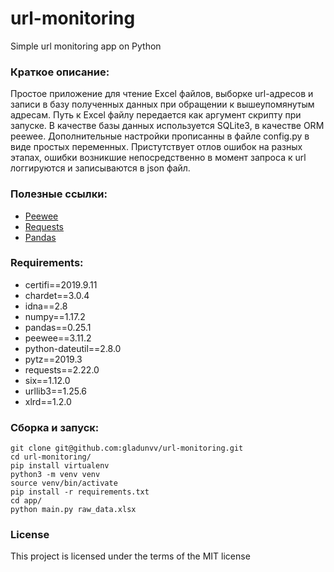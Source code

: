 # url-monitoring
Simple url monitoring app on Python


### Краткое описание:
Простое приложение для чтение Excel файлов, выборке url-адресов и записи в базу полученных данных при обращении к вышеупомянутым адресам. Путь к Excel файлу передается как аргумент скрипту при запуске. В качестве базы данных используется SQLite3, в качестве ORM peewee. Дополнительные настройки прописанны в файле config.py в виде простых переменных. Пристутствует отлов ошибок на разных этапах, ошибки возникшие непосредственно в момент запроса к url логгируются и записываются в json файл.  


### Полезные ссылки:
+ [Peewee](http://docs.peewee-orm.com/en/latest/)
+ [Requests](https://requests.kennethreitz.org/en/master/)
+ [Pandas](https://pandas.pydata.org/pandas-docs/version/0.25/)



### Requirements:
+ certifi==2019.9.11
+ chardet==3.0.4
+ idna==2.8
+ numpy==1.17.2
+ pandas==0.25.1
+ peewee==3.11.2
+ python-dateutil==2.8.0
+ pytz==2019.3
+ requests==2.22.0
+ six==1.12.0
+ urllib3==1.25.6
+ xlrd==1.2.0


### Сборка и запуск:
```
git clone git@github.com:gladunvv/url-monitoring.git
cd url-monitoring/
pip install virtualenv
python3 -m venv venv
source venv/bin/activate
pip install -r requirements.txt
cd app/
python main.py raw_data.xlsx
```

### License
This project is licensed under the terms of the MIT license
